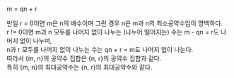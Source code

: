 m = qn + r  

만일 r = 0이면 m은 n의 배수이며 그런 경우 n은 m과 n의 최소공약수임이 명백하다.  
r != 0이면 m과 n 모두를 나머지 없이 나누는 (나누어 떨어지는) 수는 m - qn = r도 나머지 없이 나누며,  
n과 r 모두를 나머지 없이 나누는 수는 qn + r = m도 나머지 없이 나눈다.  
따라서 {m, n}의 공약수 집합은 {n, r}의 공약수 집합과 같다.  
특히 {m, n}의 최대공약수는 {n, r}의 최대공약수와 같다.  
